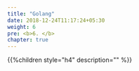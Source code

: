 ```yaml
---
title: "Golang"
date: 2018-12-24T11:17:24+05:30
weight: 6
pre: <b>6. </b>
chapter: true
---
```


{{%children style="h4" description="" %}}
